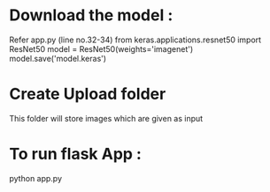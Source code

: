 # Download the model :
  Refer app.py  (line no.32-34)
  from keras.applications.resnet50 import ResNet50
  model = ResNet50(weights='imagenet')
  model.save('model.keras')

# Create Upload folder
   This folder will store images which are given as input

# To run flask App : 
  python app.py

